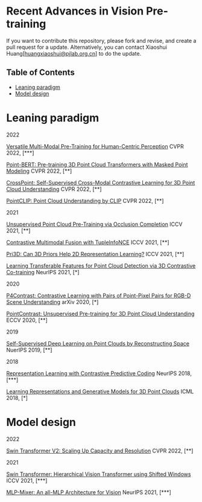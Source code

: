 # Recent Advances in Vision Pre-training

If you want to contribute this repository, please fork and revise, and create a pull request for a update. Alternatively, you can contact Xiaoshui Huang[huangxiaoshui@pjlab.org.cn] to do the update. 

## Table of Contents

* [Leaning paradigm](#leaning-paradigm)
* [Model design](#model-design)

 
# Leaning paradigm
2022

[Versatile Multi-Modal Pre-Training for Human-Centric Perception](https://arxiv.org/pdf/2203.13815.pdf) CVPR 2022, [***]

[Point-BERT: Pre-training 3D Point Cloud Transformers with Masked Point Modeling](https://arxiv.org/abs/2111.14819) CVPR 2022, [**]

[CrossPoint: Self-Supervised Cross-Modal Contrastive Learning for 3D Point Cloud Understanding](https://arxiv.org/pdf/2203.00680.pdf) CVPR 2022, [**]

[PointCLIP: Point Cloud Understanding by CLIP](https://arxiv.org/abs/2112.02413) CVPR 2022, [**]

2021

[Unsupervised Point Cloud Pre-Training via Occlusion Completion](https://arxiv.org/abs/2010.01089) ICCV 2021, [**]

[Contrastive Multimodal Fusion with TupleInfoNCE](https://openaccess.thecvf.com/content/ICCV2021/papers/Liu_Contrastive_Multimodal_Fusion_With_TupleInfoNCE_ICCV_2021_paper.pdf) ICCV 2021, [**]

[Pri3D: Can 3D Priors Help 2D Representation Learning?](https://arxiv.org/pdf/2104.11225.pdf) ICCV 2021, [**]

[Learning Transferable Features for Point Cloud Detection via 3D Contrastive Co-training](https://proceedings.neurips.cc/paper/2021/file/b3b25a26a0828ea5d48d8f8aa0d6f9af-Paper.pdf) NeurIPS 2021, [*]

2020

[P4Contrast: Contrastive Learning with Pairs of Point-Pixel Pairs for RGB-D Scene Understanding](https://arxiv.org/pdf/2012.13089.pdf) arXiv 2020, [*]

[PointContrast: Unsupervised Pre-training for 3D Point Cloud Understanding](https://arxiv.org/abs/2007.10985) ECCV 2020, [**]


2019

[Self-Supervised Deep Learning on Point Clouds by Reconstructing Space](https://arxiv.org/abs/1901.08396) NuerIPS 2019, [**]

2018

[Representation Learning with Contrastive Predictive Coding](https://arxiv.org/pdf/1807.03748.pdf) NeurIPS 2018, [***]

[Learning Representations and Generative Models for 3D Point Clouds](https://arxiv.org/pdf/1707.02392.pdf)  ICML 2018, [*]



# Model design

2022

[Swin Transformer V2: Scaling Up Capacity and Resolution](https://arxiv.org/abs/2111.09883) CVPR 2022, [**]

2021

[Swin Transformer: Hierarchical Vision Transformer using Shifted Windows](https://arxiv.org/abs/2103.14030) ICCV 2021, [***]

[MLP-Mixer: An all-MLP Architecture for Vision](https://proceedings.neurips.cc//paper/2021/file/cba0a4ee5ccd02fda0fe3f9a3e7b89fe-Paper.pdf) NeurIPS 2021, [***]
